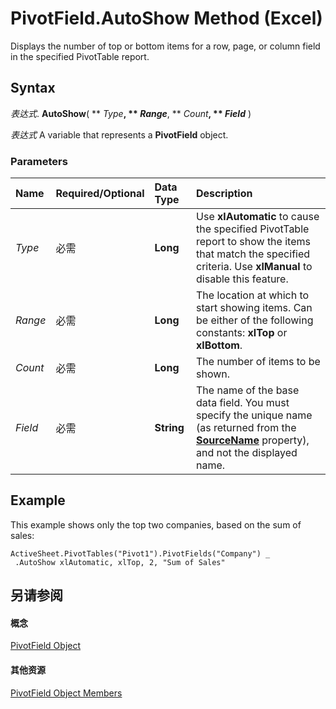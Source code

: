 
# PivotField.AutoShow Method (Excel)

Displays the number of top or bottom items for a row, page, or column field in the specified PivotTable report.


## Syntax

 _表达式_. **AutoShow**( ** _Type_**, ** _Range_**, ** _Count_**, ** _Field_** )

 _表达式_ A variable that represents a **PivotField** object.


### Parameters



|**Name**|**Required/Optional**|**Data Type**|**Description**|
|:-----|:-----|:-----|:-----|
| _Type_|必需|**Long**|Use  **xlAutomatic** to cause the specified PivotTable report to show the items that match the specified criteria. Use **xlManual** to disable this feature.|
| _Range_|必需|**Long**|The location at which to start showing items. Can be either of the following constants:  **xlTop** or **xlBottom**.|
| _Count_|必需|**Long**|The number of items to be shown.|
| _Field_|必需|**String**|The name of the base data field. You must specify the unique name (as returned from the  **[SourceName](d18eb5a0-d44c-9f04-45b1-94cdf468c13e.md)** property), and not the displayed name.|

## Example

This example shows only the top two companies, based on the sum of sales:


```
ActiveSheet.PivotTables("Pivot1").PivotFields("Company") _ 
 .AutoShow xlAutomatic, xlTop, 2, "Sum of Sales"
```


## 另请参阅


#### 概念


[PivotField Object](52784960-e2da-b43a-1e37-2d4dae61c6d8.md)
#### 其他资源


[PivotField Object Members](http://msdn.microsoft.com/library/4a6ea12a-072c-a386-c855-7bf5f6eadd46%28Office.15%29.aspx)